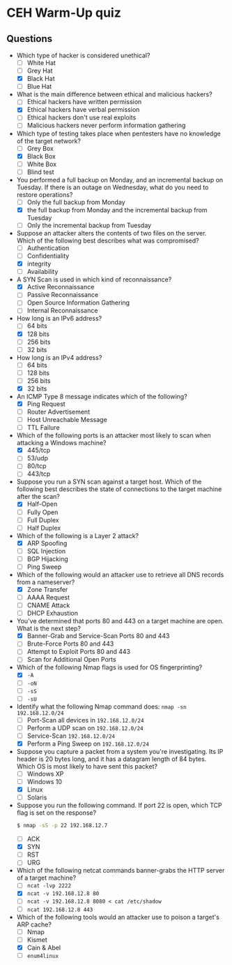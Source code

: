 # CEH Warm-Up quiz

## Questions
- Which type of hacker is considered unethical?
  - [ ] White Hat
  - [ ] Grey Hat
  - [x] Black Hat
  - [ ] Blue Hat

- What is the main difference between ethical and malicious hackers?
  - [ ] Ethical hackers have written permission
  - [x] Ethical hackers have verbal permission
  - [ ] Ethical hackers don't use real exploits
  - [ ] Malicious hackers never perform information gathering

- Which type of testing takes place when pentesters have no knowledge of the target network?
  - [ ] Grey Box
  - [x] Black Box
  - [ ] White Box
  - [ ] Blind test

- You performed a full backup on Monday, and an incremental backup on Tuesday. If there is an outage on Wednesday, what do you need to restore operations?
  - [ ] Only the full backup from Monday
  - [x] the full backup from Monday and the incremental backup from Tuesday
  - [ ] Only the incremental backup from Tuesday

- Suppose an attacker alters the contents of two files on the server. Which of the following best describes what was compromised?
  - [ ] Authentication
  - [ ] Confidentiality
  - [x] integrity
  - [ ] Availability

- A SYN Scan is used in which kind of reconnaissance?
  - [x] Active Reconnaissance
  - [ ] Passive Reconnaissance
  - [ ] Open Source Information Gathering
  - [ ] Internal Reconnaissance

- How long is an IPv6 address?
  - [ ] 64 bits
  - [x] 128 bits
  - [ ] 256 bits
  - [ ] 32 bits

- How long is an IPv4 address?
  - [ ] 64 bits
  - [ ] 128 bits
  - [ ] 256 bits
  - [x] 32 bits

- An ICMP Type 8 message indicates which of the following?
  - [x] Ping Request
  - [ ] Router Advertisement
  - [ ] Host Unreachable Message
  - [ ] TTL Failure

- Which of the following ports is an attacker most likely to scan when attacking a Windows machine?
  - [x] 445/tcp
  - [ ] 53/udp
  - [ ] 80/tcp
  - [ ] 443/tcp

- Suppose you run a SYN scan against a target host. Which of the following best describes the state of connections to the target machine after the scan?
  - [x] Half-Open
  - [ ] Fully Open
  - [ ] Full Duplex
  - [ ] Half Duplex

- Which of the following is a Layer 2 attack?
  - [x] ARP Spoofing
  - [ ] SQL Injection
  - [ ] BGP Hijacking
  - [ ] Ping Sweep

- Which of the following would an attacker use to retrieve all DNS records from a nameserver?
  - [x] Zone Transfer
  - [ ] AAAA Request
  - [ ] CNAME Attack
  - [ ] DHCP Exhaustion

- You've determined that ports 80 and 443 on a target machine are open. What is the next step?
  - [x] Banner-Grab and Service-Scan Ports 80 and 443
  - [ ] Brute-Force Ports 80 and 443
  - [ ] Attempt to Exploit Ports 80 and 443
  - [ ] Scan for Additional Open Ports

- Which of the following Nmap flags is used for OS fingerprinting?
  - [x] `-A`
  - [ ] `-oN`
  - [ ] `-sS`
  - [ ] `-sU`

- Identify what the following Nmap command does: `nmap -sn 192.168.12.0/24`
  - [ ] Port-Scan all devices in `192.168.12.0/24`
  - [ ] Perform a UDP scan on `192.168.12.0/24`
  - [ ] Service-Scan `192.168.12.0/24`
  - [x] Perform a Ping Sweep on `192.168.12.0/24`

- Suppose you capture a packet from a system you're investigating. Its IP header is 20 bytes long, and it has a datagram length of 84 bytes. Which OS is most likely to have sent this packet?
  - [ ] Windows XP
  - [ ] Windows 10
  - [x] Linux
  - [ ] Solaris

- Suppose you run the following command. If port 22 is open, which TCP flag is set on the response?
  ```bash
  $ nmap -sS -p 22 192.168.12.7
  ```
  - [ ] ACK
  - [x] SYN
  - [ ] RST
  - [ ] URG

- Which of the following netcat commands banner-grabs the HTTP server of a target machine?
  - [ ] `ncat -lvp 2222`
  - [x] `ncat -v 192.168.12.8 80`
  - [ ] `ncat -v 192.168.12.8 8080 < cat /etc/shadow`
  - [ ] `ncat 192.168.12.8 443`

- Which of the following tools would an attacker use to poison a target's ARP cache?
  - [ ] Nmap
  - [ ] Kismet
  - [x] Cain & Abel
  - [ ] `enum4linux`
